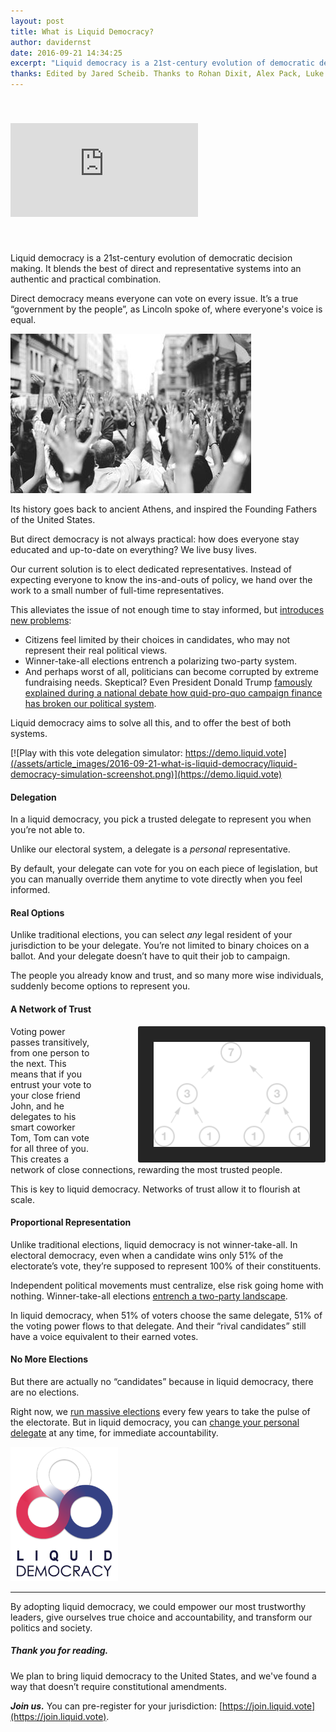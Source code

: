 ```yaml
---
layout: post
title: What is Liquid Democracy?
author: davidernst
date: 2016-09-21 14:34:25
excerpt: "Liquid democracy is a 21st-century evolution of democratic decision making. It blends the best of direct and representative systems into an authentic and practical combination."
thanks: Edited by Jared Scheib. Thanks to Rohan Dixit, Alex Pack, Luke Davis, Andy Coenen, Teresa Yung, Eshan Kejriwal, Matt Conrad, Nick Sippl-Swezey, Naomi Njugi, Ryan Atkinson, and Dominik Schiener for feedback and other contributions.
---
```


<iframe src="https://www.youtube.com/embed/BvA0J_2ZpIQ" frameborder="0" allowfullscreen style="margin: 40px auto"></iframe>

<br />

Liquid democracy is a 21st-century evolution of democratic decision making. It blends the best of direct and representative systems into an authentic and practical combination.

Direct democracy means everyone can vote on every issue. It’s a true “government by the people”, as Lincoln spoke of, where everyone's voice is equal.

![](/assets/article_images/2016-09-21-what-is-liquid-democracy/crowd-raises-hands-photo.png)

Its history goes back to ancient Athens, and inspired the Founding Fathers of the United States.

But direct democracy is not always practical: how does everyone stay educated and up-to-date on everything? We live busy lives.

Our current solution is to elect dedicated representatives. Instead of expecting everyone to know the ins-and-outs of policy, we hand over the work to a small number of full-time representatives.

This alleviates the issue of not enough time to stay informed, but [introduces new problems](http://www.gallup.com/poll/180113/2014-approval-congress-remains-near-time-low.aspx):

- Citizens feel limited by their choices in candidates, who may not represent their real political views.
- Winner-take-all elections entrench a polarizing two-party system.
- And perhaps worst of all, politicians can become corrupted by extreme fundraising needs. Skeptical? Even President Donald Trump [famously explained during a national debate how quid-pro-quo campaign finance has broken our political system](https://www.youtube.com/watch?v=e4tHW9_bb08).

Liquid democracy aims to solve all this, and to offer the best of both systems.

[![Play with this vote delegation simulator: https://demo.liquid.vote](/assets/article_images/2016-09-21-what-is-liquid-democracy/liquid-democracy-simulation-screenshot.png)](https://demo.liquid.vote)

#### Delegation

In a liquid democracy, you pick a trusted delegate to represent you when you’re not able to.

Unlike our electoral system, a delegate is a *personal* representative.

By default, your delegate can vote for you on each piece of legislation, but you can manually override them anytime to vote directly when you feel informed.

#### Real Options

Unlike traditional elections, you can select *any* legal resident of your jurisdiction to be your delegate. You’re not limited to binary choices on a ballot. And your delegate doesn’t have to quit their job to campaign.

The people you already know and trust, and so many more wise individuals, suddenly become options to represent you.

#### A Network of Trust

<img src="/assets/article_images/2016-09-21-what-is-liquid-democracy/voting_power_graphic.png" style="background-color: #252525; border-radius: 3px; float: right; margin-left: 67px; padding: 25px; width: 250px;" />

Voting power passes transitively, from one person to the next. This means that if you entrust your vote to your close friend John, and he delegates to his smart coworker Tom, Tom can vote for all three of you. This creates a network of close connections, rewarding the most trusted people.

This is key to liquid democracy. Networks of trust allow it to flourish at scale.

#### Proportional Representation

Unlike traditional elections, liquid democracy is not winner-take-all. In electoral democracy, even when a candidate wins only 51% of the electorate’s vote, they’re supposed to represent 100% of their constituents.

Independent political movements must centralize, else risk going home with nothing. Winner-take-all elections [entrench a two-party landscape](/2017/03/06/how-to-move-past-two-parties/).

In liquid democracy, when 51% of voters choose the same delegate, 51% of the voting power flows to that delegate. And their “rival candidates” still have a voice equivalent to their earned votes.

#### No More Elections

But there are actually no “candidates” because in liquid democracy, there are no elections.

Right now, we [run massive elections](https://twitter.com/dsernst/status/845566576245927936) every few years to take the pulse of the electorate. But in liquid democracy, you can [change your personal delegate](/assets/article_images/2016-09-21-what-is-liquid-democracy/see-you-in-4-years.png) at any time, for immediate accountability.

<img src="/assets/article_images/2016-09-21-what-is-liquid-democracy/liquid-democracy-logo.png" width="172px" />

---------

By adopting liquid democracy, we could empower our most trustworthy leaders, give ourselves true choice and accountability, and transform our politics and society.

##### Thank you for reading.

We plan to bring liquid democracy to the United States, and we've found a way that doesn’t require constitutional amendments.

***Join us.*** You can pre-register for your jurisdiction: [https://join.liquid.vote](https://join.liquid.vote).

